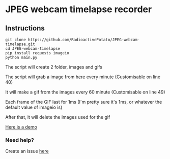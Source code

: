 # JPEG webcam timelapse recorder

## Instructions

```
git clone https://github.com/RadioactivePotato/JPEG-webcam-timelapse.git
cd JPEG-webcam-timelapse
pip install requests imageio
python main.py
```

The script will create 2 folder, images and gifs

The script will grab a image from [here](https://webcama1.watching-grass-grow.com/current.jpg) every minute (Customisable on line 40)

It will make a gif from the images every 60 minute (Customisable on line 49)

Each frame of the GIF last for 1ms (I'm pretty sure it's 1ms, or whatever the default value of imageio is)

After that, it will delete the images used for the gif

[Here is a demo](https://github.com/RadioactivePotato/JPEG-webcam-timelapse/blob/main/example.gif)

### Need help?

Create an issue [here](https://github.com/RadioactivePotato/JPEG-webcam-timelapse/issues)
